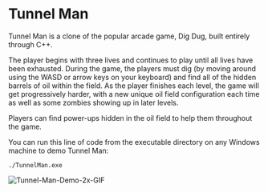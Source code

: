 # Tunnel Man
Tunnel Man is a clone of the popular arcade game, Dig Dug, built entirely through C++. 

The player begins with three lives and continues to play until all lives have been exhausted. During the game, the players must dig (by moving around using the WASD or arrow keys on your keyboard) and find all of the hidden barrels of oil within the field. As the player finishes each level, the game will get progressively harder, with a new unique oil field configuration each time as well as some zombies showing up in later levels. 

Players can find power-ups hidden in the oil field to help them throughout the game.

You can run this line of code from the executable directory on any Windows machine to demo Tunnel Man:
```
./TunnelMan.exe
```
![Tunnel-Man-Demo-2x-GIF](https://github.com/user-attachments/assets/83347b01-a7c3-4e4d-9b8a-5f17528df3a0)

